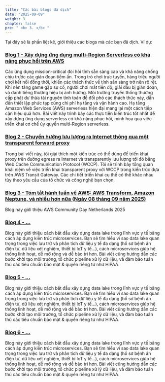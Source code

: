 ```yaml
---
title: "Các bài blogs đã dịch"
date: "2025-09-09"
weight: 3
chapter: false
pre: " <b> 3. </b> "
---
```


Tại đây sẽ là phần liệt kê, giới thiệu các blogs mà các bạn đã dịch. Ví dụ:

### [Blog 1 - Xây dựng ứng dụng multi-Region Serverless có khả năng phục hồi trên AWS](3.1-Blog1/)

Các ứng dụng mission-critical đòi hỏi tính sẵn sàng cao và khả năng chống chịu trước các gián đoạn tiềm ẩn. Trong trò chơi trực tuyến, hàng triệu người chơi kết nối đồng thời, khiến các thách thức về tính sẵn sàng trở nên rõ rệt. Khi nền tảng game gặp sự cố, người chơi mất tiến độ, giải đấu bị gián đoạn, và danh tiếng thương hiệu bị ảnh hưởng. Môi trường truyền thống thường cấp phát dư thừa tài nguyên tính toán để đối phó các thách thức này, dẫn đến thiết lập phức tạp cùng chi phí hạ tầng và vận hành cao. Hạ tầng Amazon Web Services (AWS) serverless hiện đại mang lại một cách tiếp cận hiệu quả hơn. Bài viết này trình bày các thực tiễn kiến trúc tốt nhất để xây dựng ứng dụng serverless có khả năng phục hồi, minh họa qua việc triển khai cơ chế ủy quyền multi-Region serverless.

### [Blog 2 - Chuyển hướng lưu lượng ra Internet thông qua một transparent forward proxy](3.2-Blog2/)

Trong bài viết này, tôi giải thích một kiến trúc có thể dùng để triển khai proxy trên đường egress ra Internet và transparently lưu lượng tới đó bằng Web Cache Communication Protocol (WCCP). Tôi sẽ trình bày tổng quan khái niệm về việc triển khai transparent proxy với WCCP trong kiến trúc dựa trên AWS Transit Gateway. Các chi tiết triển khai cụ thể có thể khác nhau tùy theo yêu cầu của tổ chức và công nghệ bạn chọn.

### [Blog 3 - Tóm tắt hành tuần về AWS: AWS Transform, Amazon Neptune, và nhiều hơn nữa (Ngày 08 tháng 09 năm 2025)](3.3-Blog3/)

Blog này giới thiệu AWS Community Day Netherlands 2025

### [Blog 4 - ...](3.4-Blog4/)

Blog này giới thiệu cách bắt đầu xây dựng data lake trong lĩnh vực y tế bằng cách áp dụng kiến trúc microservices. Bạn sẽ tìm hiểu vì sao data lake quan trọng trong việc lưu trữ và phân tích dữ liệu y tế đa dạng (hồ sơ bệnh án điện tử, dữ liệu xét nghiệm, thiết bị IoT y tế…), cách microservices giúp hệ thống linh hoạt, dễ mở rộng và dễ bảo trì hơn. Bài viết cũng hướng dẫn các bước khởi tạo môi trường, tổ chức pipeline xử lý dữ liệu, và đảm bảo tuân thủ các tiêu chuẩn bảo mật & quyền riêng tư như HIPAA.

### [Blog 5 - ...](3.5-Blog5/)

Blog này giới thiệu cách bắt đầu xây dựng data lake trong lĩnh vực y tế bằng cách áp dụng kiến trúc microservices. Bạn sẽ tìm hiểu vì sao data lake quan trọng trong việc lưu trữ và phân tích dữ liệu y tế đa dạng (hồ sơ bệnh án điện tử, dữ liệu xét nghiệm, thiết bị IoT y tế…), cách microservices giúp hệ thống linh hoạt, dễ mở rộng và dễ bảo trì hơn. Bài viết cũng hướng dẫn các bước khởi tạo môi trường, tổ chức pipeline xử lý dữ liệu, và đảm bảo tuân thủ các tiêu chuẩn bảo mật & quyền riêng tư như HIPAA.

### [Blog 6 - ...](3.6-Blog6/)

Blog này giới thiệu cách bắt đầu xây dựng data lake trong lĩnh vực y tế bằng cách áp dụng kiến trúc microservices. Bạn sẽ tìm hiểu vì sao data lake quan trọng trong việc lưu trữ và phân tích dữ liệu y tế đa dạng (hồ sơ bệnh án điện tử, dữ liệu xét nghiệm, thiết bị IoT y tế…), cách microservices giúp hệ thống linh hoạt, dễ mở rộng và dễ bảo trì hơn. Bài viết cũng hướng dẫn các bước khởi tạo môi trường, tổ chức pipeline xử lý dữ liệu, và đảm bảo tuân thủ các tiêu chuẩn bảo mật & quyền riêng tư như HIPAA.
